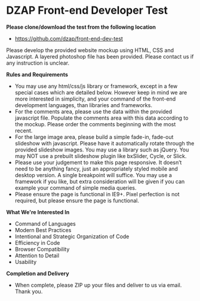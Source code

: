 DZAP Front-end Developer Test 
=============================

**Please clone/download the test from the following location**
- https://github.com/dzap/front-end-dev-test

Please develop the provided website mockup using HTML, CSS and Javascript. A layered photoshop file has been provided. Please contact us if any instruction is unclear.

**Rules and Requirements**
- You may use any html/css/js library or framework, except in a few special cases which are detailed below. However keep in mind we are more interested in simplicity, and your command of the front-end development languages, than libraries and frameworks.
- For the comments area, please use the data within the provided javascript file. Populate the comments area with this data according to the mockup. Please order the comments beginning with the most recent.
- For the large image area, please build a simple fade-in, fade-out slideshow with javascript. Please have it automatically rotate through the provided slideshow images. You may use a library such as jQuery. You may NOT use a prebuilt slideshow plugin like bxSlider, Cycle, or Slick.
- Please use your judgement to make this page responsive. It doesn’t need to be anything fancy, just an appropriately styled mobile and desktop version. A single breakpoint will suffice. You may use a framework if you like, but extra consideration will be given if you can example your command of simple media queries.
- Please ensure the page is functional in IE9+. Pixel perfection is not required, but please ensure the page is functional.

**What We're Interested In**
- Command of Languages
- Modern Best Practices
- Intentional and Strategic Organization of Code
- Efficiency in Code
- Browser Compatibility
- Attention to Detail
- Usability

**Completion and Delivery**
- When complete, please ZIP up your files and deliver to us via email. Thank you.